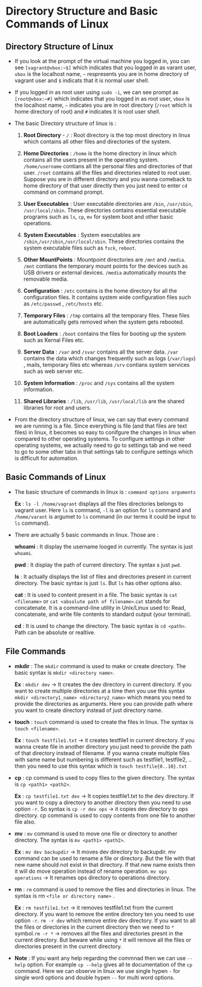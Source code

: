 # Directory Structure and Basic Commands of Linux

## Directory Structure of Linux

- If you look at the prompt of the virtual machine you logged in, you can see `[vagrant@vbox:~$]` which indicates that you logged in as varant user, `vbox` is the localhost name, `~` respresents you are in home directory of vagrant user and `$` indicats that it is normal user shell.

- If you logged in as root user using `sudo -i`, we can see prompt as `[root@vbox:~#]` which indicates that you logged in as root user, `vbox` is the localhost name, `~` indicates you are in root directory (`/root` which is home directory of root) and `#` indicates it is root user shell.

- The basic Directory structure of linux is :

  1. **Root Directory** - `/` : Root directory is the top most directory in linux which contains all other files and directories of the system.

  2. **Home Directories** : `/home` is the home directory in linux which contains all the users present in the operating system. `/home/username` contians all the personal files and directories of that user. `/root` contains all the files and directories related to root user. Suppose you are in different directory and you wanna comeback to home directory of that user directly then you just need to enter  `cd` command on command prompt.

  3. **User Executables** : User executable directories are `/bin`, `/usr/sbin`, `/usr/local/sbin`. These directories contains essential executable programs such as `ls`, `cp`, `mv` for system boot and other basic operations.

  4. **System Executables** : System executables are `/sbin`,`/usr/sbin`,`/usr/local/sbin`. These directories contains the system executable files such as `fsck`, `reboot`.

  5. **Other MountPoints** : Mountpoint directories are `/mnt` and `/media`. `/mnt` contians the temporary mount points for the devices such as USB drivers or external devices. `/media` automatically mounts the removable media.

  6. **Configuration** : `/etc` contains is the home directory for all the configuration files. It contains system wide configuration files such as `/etc/passwd` , `/etc/hosts` etc.

  7. **Temporary Files** : `/tmp` contains all the temporary files. These files are automatically gets removed when the system gets rebooted. 

  8. **Boot Loaders** : `/boot` contains the files for booting up the system such as Kernal Files etc.

  9. **Server Data** : `/var` and `/svar` contains all the server data. `/var` contains the data which changes frequently such as logs (`/var/logs`) , mails, temporary files etc whereas `/srv` contians system services such as web server etc.

  10. **System Information** : `/proc` and `/sys` contains all the system information.

  11. **Shared Libraries** : `/lib`, `/usr/lib`, `/usr/local/lib` are the shared libraries for root and users.

- From the directory structure of linux, we can say that every command we are running is a file. Since everything is file (and that files are text files) in linux, it becomes so easy to conifgure the changes in linux when compared to other operating systems. To configure settings in other operating systems, we actually need to go to settings tab and we need to go to some other tabs in that settings tab to configure settings which is difficult for automation.


## Basic Commands of Linux

- The basic structure of commands in linux is : `command options arguments`

  **Ex** : `ls -l /home/vagrant` displays all the files directories belongs to vagrant user. Here `ls` is command, `-l` is an option for `ls` command and `/home/varant` is argumet to `ls` command (in our terms it could be input to `ls` command).

- There are actually 5 basic commands in linux. Those are :

  **whoami** : It display the username looged in currently. The syntax is just `whoami`.

  **pwd** : It display the path of current directory. The syntax s just `pwd`.

  **ls** : It actually displays the list of files and directories present in current directory. The basic syntax is just `ls`. But `ls` has other options also.

  **cat** : It is used to content present in a file. The basic syntax is `cat <filename>` or `cat <absolute path of filename>`.`cat` stands for concatenate. It is a command-line utility in Unix/Linux used to: Read, concatenate, and write file contents to standard output (your terminal).

  **cd** : It is used to change the directory. The basic syntax is `cd <path>`. Path can be absolute or realtive.

## File Commands

- **mkdir** : The `mkdir` command is used to make or create directory. The basic syntax is `mkdir <directory name>`.

  **Ex** : `mkdir dev` -> It creates the dev directory in current directory. If you want to create multiple directories at a time then you use this syntax `mkdir <directory1_name> <directory2_name>` which means you need to provide the directories as arguments. Here you can provide path where you want to create directory instead of just directory name.

- **touch** : `touch` command is used to create the files in linux. The syntax is `touch <filename>`. 

  **Ex** : `touch testfile1.txt` -> it creates testfile1 in current directory. If you wanna create file in another directory you just need to provide the path of that directory instead of filename. If you wanna create multiple files with same name but numbering is different such as testfile1, testfile2, .. then you need to use this syntax which is `touch testfile{0..10}.txt`

- **cp** :  cp command is used to copy files to the given directory. The syntax is `cp <path1> <path2>`.

  **Ex** : `cp testfile1.txt dev` -> It copies testfile1.txt to the dev directory. If you want to copy a directory to another directory then you need to use option `-r`. So syntax is `cp -r dev ops` -> it copies dev directory to ops directory. cp command is used to copy contents from one file to another file also.

- **mv** : `mv` command is used to move one file or directory to another directory. The syntax is `mv <path1> <path2>`.

  **Ex** : `mv dev backupdir` -> It moves dev directory to backupdir. mv command can be used to rename a file or directory. But the file with that new name should not exist in that directory. If that new name exists then it will do move operation instead of rename operation. `mv ops operations` -> It renames ops directory to operations directory.

- **rm** : `rm` command is used to remove the files and directories in linux. The syntax is rm `<file or directory name>` .

  **Ex** : `rm testfile1.txt` -> it removes testfile1.txt from the current directory. If you want to remove the entire directory ten you need to use option `-r`. `rm -r dev` which remove entire dev directory. If you want to all the files or directories in the current directory then we need to `*` symbol.`rm -r *` -> removes all the files and directories presnt in the current directory. But beware while using `*` it will remove all the files or directories present in the current directory.

- **Note** : If you want any help regarding the commnad then we can use ``--help`` option. For example ``cp --help`` gives all te documentation of the ``cp`` command. Here we can observe in linux we use single hypen `-` for single word options and double hypen `--` for multi word options.


